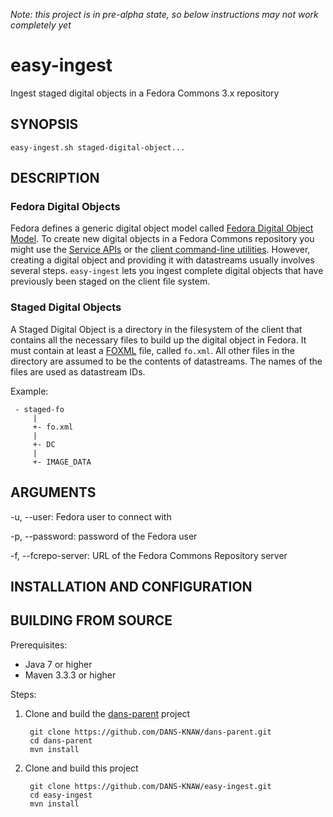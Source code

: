*Note: this project is in pre-alpha state, so below instructions may not work completely yet*

easy-ingest
===========

Ingest staged digital objects in a Fedora Commons 3.x repository


SYNOPSIS
--------

    easy-ingest.sh staged-digital-object...


DESCRIPTION
-----------

### Fedora Digital Objects

Fedora defines a generic digital object model called [Fedora Digital Object Model]. To create new digital objects in a 
Fedora Commons repository you might use the [Service APIs] or the [client command-line utilities]. However, creating a
digital object and providing it with datastreams usually involves several steps. ``easy-ingest`` lets you ingest complete
digital objects that have previously been staged on the client file system.


### Staged Digital Objects

A Staged Digital Object is a directory in the filesystem of the client that contains all the necessary files to build
up the digital object in Fedora. It must contain at least a [FOXML] file, called ``fo.xml``. All other files in the directory
are assumed to be the contents of datastreams. The names of the files are used as datastream IDs.

Example:

     - staged-fo
         |
         +- fo.xml
         |
         +- DC
         |
         +- IMAGE_DATA


ARGUMENTS
---------
-u, --user: Fedora user to connect with

-p, --password: password of the Fedora user

-f, --fcrepo-server: URL of the Fedora Commons Repository server


    



INSTALLATION AND CONFIGURATION
------------------------------



BUILDING FROM SOURCE
--------------------

Prerequisites:

* Java 7 or higher
* Maven 3.3.3 or higher
 
Steps:

1. Clone and build the [dans-parent] project
      
        git clone https://github.com/DANS-KNAW/dans-parent.git
        cd dans-parent
        mvn install
2. Clone and build this project

        git clone https://github.com/DANS-KNAW/easy-ingest.git
        cd easy-ingest
        mvn install

  





[Fedora Digital Object Model]: https://wiki.duraspace.org/display/FEDORA38/Fedora+Digital+Object+Model
[Service APIs]: https://wiki.duraspace.org/display/FEDORA38/Service+APIs
[client command-line utilities]: https://wiki.duraspace.org/display/FEDORA38/Client+Command-line+Utilities
[FOXML]: https://wiki.duraspace.org/pages/viewpage.action?pageId=66585857
[dans-parent]: https://github.com/DANS-KNAW/dans-parent
